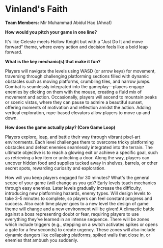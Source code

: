 # Vinland's Faith

**Team Members:** Mir Muhammad Abidul Haq (Ahnaf)

**How would you pitch your game in one line?**

It's like Celeste meets Hollow Knight but with a "Just Do It and move forward" theme, where every action and decision feels like a bold leap forward.

**What is the key mechanic(s) that make it fun?**

Players will navigate the levels using WASD (or arrow keys) for movement, traversing through challenging platforming sections filled with dynamic obstacles such as moving platforms, crumbling tiles, and narrow jumps. Combat is seamlessly integrated into the gameplay—players engage enemies by clicking on them with the mouse, creating a fluid mix of movement and action.
Occasionally, players will ascend to mountain peaks or scenic vistas, where they can pause to admire a beautiful sunset, offering moments of motivation and reflection amidst the action. Adding vertical exploration, rope-based elevators allow players to move up and down.

**How does the game actually play? (Core Game Loop)**

Players explore, leap, and battle their way through vibrant pixel-art environments. Each level challenges them to overcome tricky platforming obstacles and defeat enemies seamlessly integrated into the terrain. The ultimate objective is to reach a glowing exit or achieve a specific goal, such as retrieving a key item or unlocking a door. Along the way, players can uncover hidden food and supplies tucked away in shelves, barrels, or other secret spots, rewarding curiosity and exploration.

How will you keep players engaged for 30 minutes? What's the general scope of your game (will change as you go)?
Early levels teach mechanics through easy enemies. Later levels gradually increase the difficulty, introducing new platforming hazards, enemy types. Will design levels to take 3–5 minutes to complete, so players can feel constant progress and success. Also each time player goes to a new level the design of game theme will change and a new environment will be given! A climactic battle against a boss representing doubt or fear, requiring players to use everything they’ve learned in an intense sequence.
There will be zones which include triggers (e.g., stepping on a switch activates spikes or opens a gate for a few seconds) to create urgency. These zones will also include dynamic dangers like collapsing platforms, spiked walls that close in, or enemies that ambush you suddenly.
